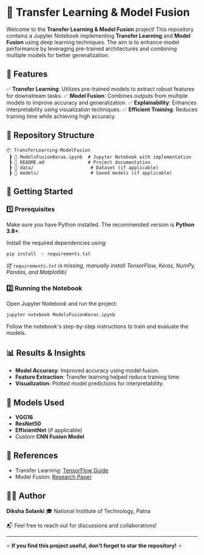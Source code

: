 # 🚀 Transfer Learning & Model Fusion

Welcome to the **Transfer Learning & Model Fusion** project! This repository contains a Jupyter Notebook implementing **Transfer Learning** and **Model Fusion** using deep learning techniques. The aim is to enhance model performance by leveraging pre-trained architectures and combining multiple models for better generalization.

## 📌 Features

✅ **Transfer Learning**: Utilizes pre-trained models to extract robust features for downstream tasks.
✅ **Model Fusion**: Combines outputs from multiple models to improve accuracy and generalization.
✅ **Explainability**: Enhances interpretability using visualization techniques.
✅ **Efficient Training**: Reduces training time while achieving high accuracy.

## 📂 Repository Structure

```
📦 TransferLearning-ModelFusion
 ┣ 📜 ModelsFusionKeras.ipynb  # Jupyter Notebook with implementation
 ┣ 📜 README.md                # Project documentation
 ┣ 📂 data/                     # Dataset (if applicable)
 ┣ 📂 models/                   # Saved models (if applicable)
```

## 🚀 Getting Started

### 1️⃣ Prerequisites
Make sure you have Python installed. The recommended version is **Python 3.8+**.

Install the required dependencies using:
```bash
pip install -r requirements.txt
```
_(If `requirements.txt` is missing, manually install TensorFlow, Keras, NumPy, Pandas, and Matplotlib)_

### 2️⃣ Running the Notebook
Open Jupyter Notebook and run the project:
```bash
jupyter notebook ModelsFusionKeras.ipynb
```
Follow the notebook's step-by-step instructions to train and evaluate the models.

## 📊 Results & Insights
- **Model Accuracy**: Improved accuracy using model fusion.
- **Feature Extraction**: Transfer learning helped reduce training time.
- **Visualization**: Plotted model predictions for interpretability.

## 🤖 Models Used
- **VGG16**
- **ResNet50**
- **EfficientNet** (if applicable)
- Custom **CNN Fusion Model**

## 🔗 References
- Transfer Learning: [TensorFlow Guide](https://www.tensorflow.org/tutorials/images/transfer_learning)
- Model Fusion: [Research Paper](https://arxiv.org/abs/2002.08502)

## 👩‍💻 Author
**Diksha Solanki** 🎓
National Institute of Technology, Patna

📬 Feel free to reach out for discussions and collaborations!

---
⭐ **If you find this project useful, don't forget to star the repository!** ⭐
